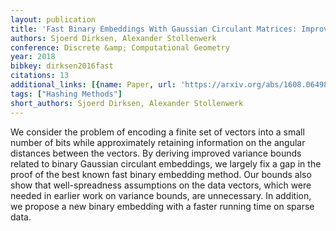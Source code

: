 ```yaml
---
layout: publication
title: 'Fast Binary Embeddings With Gaussian Circulant Matrices: Improved Bounds'
authors: Sjoerd Dirksen, Alexander Stollenwerk
conference: Discrete &amp; Computational Geometry
year: 2018
bibkey: dirksen2016fast
citations: 13
additional_links: [{name: Paper, url: 'https://arxiv.org/abs/1608.06498'}]
tags: ["Hashing Methods"]
short_authors: Sjoerd Dirksen, Alexander Stollenwerk
---
```

We consider the problem of encoding a finite set of vectors into a small
number of bits while approximately retaining information on the angular
distances between the vectors. By deriving improved variance bounds related to
binary Gaussian circulant embeddings, we largely fix a gap in the proof of the
best known fast binary embedding method. Our bounds also show that
well-spreadness assumptions on the data vectors, which were needed in earlier
work on variance bounds, are unnecessary. In addition, we propose a new binary
embedding with a faster running time on sparse data.